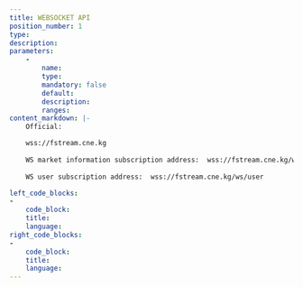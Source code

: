 ```yaml
---
title: WEBSOCKET API
position_number: 1
type:
description:
parameters:
    -
        name:
        type:
        mandatory: false
        default:
        description:
        ranges:
content_markdown: |-
    Official:

    wss://fstream.cne.kg
    
    WS market information subscription address:  wss://fstream.cne.kg/ws/market
    
    WS user subscription address:  wss://fstream.cne.kg/ws/user

left_code_blocks:
-
    code_block:
    title:
    language:
right_code_blocks:
-
    code_block:
    title:
    language:
---
```


